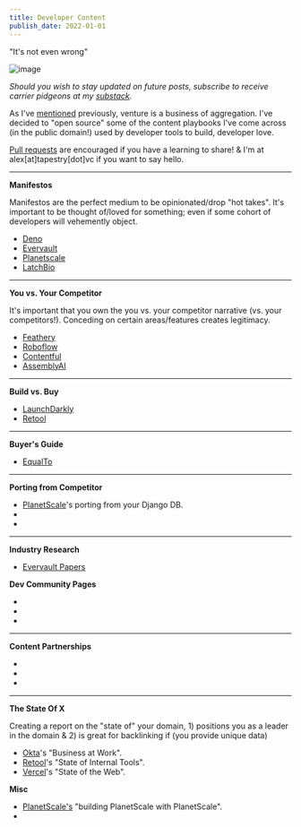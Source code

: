```yaml
---
title: Developer Content
publish_date: 2022-01-01
---
```


"It's not even wrong"

![image](https://user-images.githubusercontent.com/44316926/194576148-2ac110c3-29cf-4d3c-8de5-2e6835e0055f.png)

*Should you wish to stay updated on future posts, subscribe to receive carrier pidgeons at my [substack](https://whynowtech.substack.com/).*

As I've [mentioned](https://mack.work/advice_aggregated) previously, venture is a business of aggregation. I've decided to "open source" some of the content playbooks I've come across (in the public domain!) used by developer tools to build, developer love.

[Pull requests](https://github.com/alexmackenzie-wx/blog) are encouraged if you have a learning to share! & I'm at alex[at]tapestry[dot]vc if you want to say hello.

---

**Manifestos**

Manifestos are the perfect medium to be opinionated/drop "hot takes". It's important to be thought of/loved for something; even if some cohort of developers will vehemently object. 

- [Deno](https://deno.com/blog/series-a)
- [Evervault](https://evervault.com/blog/manifesto)
- [Planetscale](https://principles.planetscale.com/)
- [LatchBio](https://latch.bio/about)

---

**You vs. Your Competitor**

It's important that you own the you vs. your competitor narrative (vs. your competitors!). Conceding on certain areas/features creates legitimacy.

- [Feathery](https://www.feathery.io/blog/feathery-vs-typeform)
- [Roboflow](https://blog.roboflow.com/roboflow-vs-scale/)
- [Contentful](https://www.contentful.com/r/knowledgebase/contentful-vs-wordpress-vs-drupal/)
- [AssemblyAI](https://www.assemblyai.com/blog/the-top-free-speech-to-text-apis-and-open-source-engines/)

---

**Build vs. Buy**

- [LaunchDarkly](https://launchdarkly.com/build-vs-buy/)
- [Retool](https://retool.com/blog/3-experts-on-building-vs-buying-internal-tools/) 

---

**Buyer's Guide**

- [EqualTo](https://www.equalto.com/resources/buyers-guide-to-sales-commission-software)

---

**Porting from Competitor**

- [PlanetScale](https://planetscale.com/blog/replace-your-django-database-with-planetscale)'s porting from your Django DB.
- 
- 

---

**Industry Research**
- [Evervault Papers](https://evervault.com/papers)

**Dev Community Pages**

- 
- 
- 

---

**Content Partnerships**

- 
- 
- 

---

**The State Of X**

Creating a report on the "state of" your domain, 1) positions you as a leader in the domain & 2) is great for backlinking if (you provide unique data)

- [Okta](https://www.okta.com/uk/businesses-at-work/)'s "Business at Work".
- [Retool](https://retool.com/blog/state-of-internal-tools-2021/)'s "State of Internal Tools". 
- [Vercel](https://vercel.com/blog/how-the-web-evolves)'s "State of the Web". 

**Misc**

- [PlanetScale's](https://planetscale.com/blog/building-planetscale-with-planetscale) "building PlanetScale with PlanetScale".
- 
